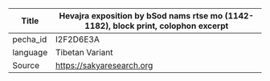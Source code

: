 |Title | Hevajra exposition by bSod nams rtse mo (1142-1182), block print, colophon excerpt 
| --- | --- 
|pecha_id | I2F2D6E3A
|language | Tibetan Variant
|Source | https://sakyaresearch.org